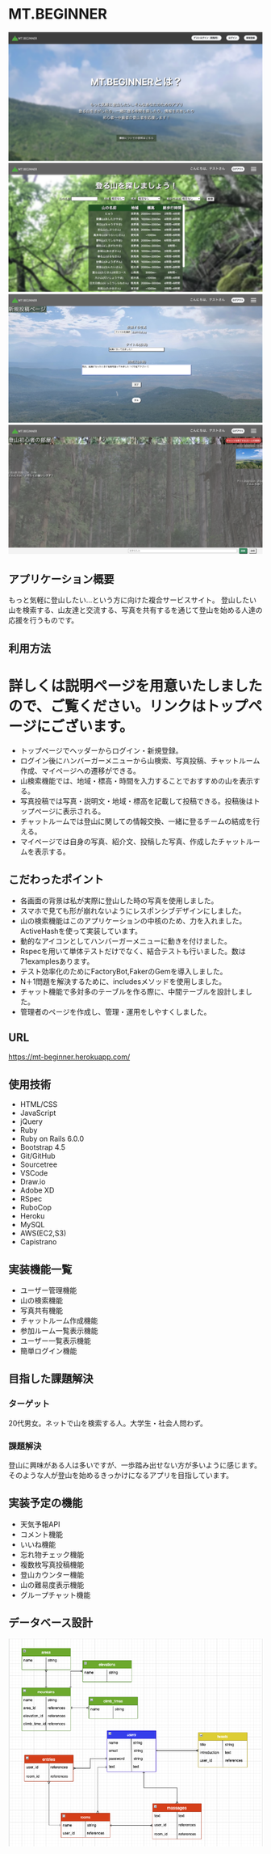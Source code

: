 # MT.BEGINNER
![トップページ](app/assets/images/README_image.png)
![山検索ページ](app/assets/images/search-image1.png)
![写真投稿ページ](app/assets/images/tweet-image1.png)
![チャットルームページ](app/assets/images/chat-image3.png)

## アプリケーション概要
もっと気軽に登山したい…という方に向けた複合サービスサイト。
登山したい山を検索する、山友達と交流する、写真を共有するを通じて登山を始める人達の応援を行うものです。

## 利用方法
# 詳しくは説明ページを用意いたしましたので、ご覧ください。リンクはトップページにございます。
* トップページでヘッダーからログイン・新規登録。
* ログイン後にハンバーガーメニューから山検索、写真投稿、チャットルーム作成、マイページへの遷移ができる。
* 山検索機能では、地域・標高・時間を入力することでおすすめの山を表示する。
* 写真投稿では写真・説明文・地域・標高を記載して投稿できる。投稿後はトップページに表示される。
* チャットルームでは登山に関しての情報交換、一緒に登るチームの結成を行える。
* マイページでは自身の写真、紹介文、投稿した写真、作成したチャットルームを表示する。


## こだわったポイント
* 各画面の背景は私が実際に登山した時の写真を使用しました。
* スマホで見ても形が崩れないようにレスポンシブデザインにしました。
* 山の検索機能はこのアプリケーションの中核のため、力を入れました。ActiveHashを使って実装しています。
* 動的なアイコンとしてハンバーガーメニューに動きを付けました。
* Rspecを用いて単体テストだけでなく、結合テストも行いました。数は71examplesあります。
* テスト効率化のためにFactoryBot,FakerのGemを導入しました。
* N＋1問題を解決するために、includesメソッドを使用しました。
* チャット機能で多対多のテーブルを作る際に、中間テーブルを設計しました。
* 管理者のページを作成し、管理・運用をしやすくしました。

## URL
https://mt-beginner.herokuapp.com/

## 使用技術
* HTML/CSS
* JavaScript
* jQuery
* Ruby
* Ruby on Rails 6.0.0
* Bootstrap 4.5
* Git/GitHub
* Sourcetree
* VSCode
* Draw.io
* Adobe XD
* RSpec
* RuboCop
* Heroku
* MySQL
* AWS(EC2,S3)
* Capistrano

## 実装機能一覧
* ユーザー管理機能
* 山の検索機能
* 写真共有機能
* チャットルーム作成機能
* 参加ルーム一覧表示機能
* ユーザー一覧表示機能
* 簡単ログイン機能

## 目指した課題解決
### ターゲット
20代男女。ネットで山を検索する人。大学生・社会人問わず。
### 課題解決
登山に興味がある人は多いですが、一歩踏み出せない方が多いように感じます。そのような人が登山を始めるきっかけになるアプリを目指しています。

## 実装予定の機能
* 天気予報API
* コメント機能
* いいね機能
* 忘れ物チェック機能
* 複数枚写真投稿機能
* 登山カウンター機能
* 山の難易度表示機能
* グループチャット機能

## データベース設計
![ER図](app/assets/images/MT.BEGINNER.ER.png)
